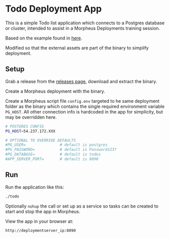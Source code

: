 # Todo Deployment App

This is a simple Todo list application which connects to a Postgres database or cluster, intended to assist
in a Morpheus Deployments training session.

Based on the example found in [here](https://blog.logrocket.com/building-simple-app-go-postgresql/).

Modified so that the external assets are part of the binary to simplify deployment.

## Setup

Grab a release from the [releases page](https://github.com/spoonboy-io/todo-deployment-app/releases/latest), download and extract the binary.

Create a Morpheus deployment with the binary. 

Create a Morpheus script file `config.env` targeted to he same deployment folder as the binary which contains the single required environment variable `PG_HOST`. 
All other connection info is hardcoded in the app for simplicity, but may be overridden here.

```bash
# POSTGRES CONFIG
PG_HOST=54.237.172.XXX

# OPTIONAL TO OVERRIDE DEFAULTS
#PG_USER=               # default is postgres
#PG_PASSWORD=           # default is Password123?
#PG_DATABASE=           # default is todos
#APP_SERVER_PORT=       # default is 8090

```

## Run
Run the application like this:

```bash
./todo
```

Optionally `nohup` the call or set up as a service so tasks can be created to start and stop the app in Morpheus.

View the app in your browser at: 

```
http://deploymentserver_ip:8090
```
